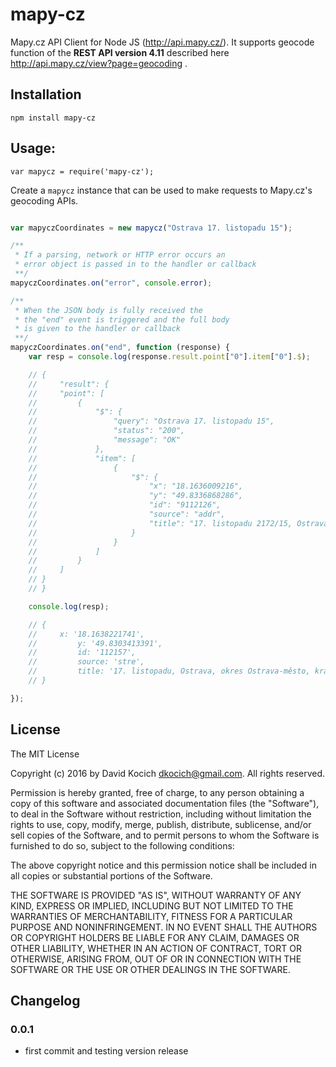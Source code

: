 # mapy-cz

Mapy.cz API Client for Node JS (http://api.mapy.cz/). It supports geocode function of the **REST API version 4.11** described here http://api.mapy.cz/view?page=geocoding .

## Installation

```
npm install mapy-cz
```

## Usage:

```
var mapycz = require('mapy-cz');
```

Create a `mapycz` instance that can be used to make requests to Mapy.cz's geocoding APIs.

```javascript

var mapyczCoordinates = new mapycz("Ostrava 17. listopadu 15");

/**
 * If a parsing, network or HTTP error occurs an
 * error object is passed in to the handler or callback
 **/
mapyczCoordinates.on("error", console.error);

/**
 * When the JSON body is fully received the
 * the "end" event is triggered and the full body
 * is given to the handler or callback
 **/
mapyczCoordinates.on("end", function (response) {
    var resp = console.log(response.result.point["0"].item["0"].$);

    // {
    //     "result": {
    //     "point": [
    //         {
    //             "$": {
    //                 "query": "Ostrava 17. listopadu 15",
    //                 "status": "200",
    //                 "message": "OK"
    //             },
    //             "item": [
    //                 {
    //                     "$": {
    //                         "x": "18.1636009216",
    //                         "y": "49.8336868286",
    //                         "id": "9112126",
    //                         "source": "addr",
    //                         "title": "17. listopadu 2172/15, Ostrava, okres Ostrava-město, kraj Moravskoslezský"
    //                     }
    //                 }
    //             ]
    //         }
    //     ]
    // }
    // }

    console.log(resp);

    // {
    //     x: '18.1638221741',
    //         y: '49.8303413391',
    //         id: '112157',
    //         source: 'stre',
    //         title: '17. listopadu, Ostrava, okres Ostrava-město, kraj Moravskoslezský'
    // }

});
```

## License

The MIT License

Copyright (c) 2016 by David Kocich <dkocich@gmail.com>. All rights reserved.

Permission is hereby granted, free of charge, to any person obtaining a copy
of this software and associated documentation files (the "Software"), to deal
in the Software without restriction, including without limitation the rights
to use, copy, modify, merge, publish, distribute, sublicense, and/or sell
copies of the Software, and to permit persons to whom the Software is
furnished to do so, subject to the following conditions:

The above copyright notice and this permission notice shall be included in
all copies or substantial portions of the Software.

THE SOFTWARE IS PROVIDED "AS IS", WITHOUT WARRANTY OF ANY KIND, EXPRESS OR
IMPLIED, INCLUDING BUT NOT LIMITED TO THE WARRANTIES OF MERCHANTABILITY,
FITNESS FOR A PARTICULAR PURPOSE AND NONINFRINGEMENT. IN NO EVENT SHALL THE
AUTHORS OR COPYRIGHT HOLDERS BE LIABLE FOR ANY CLAIM, DAMAGES OR OTHER
LIABILITY, WHETHER IN AN ACTION OF CONTRACT, TORT OR OTHERWISE, ARISING FROM,
OUT OF OR IN CONNECTION WITH THE SOFTWARE OR THE USE OR OTHER DEALINGS IN
THE SOFTWARE.

## Changelog

### 0.0.1

  * first commit and testing version release
